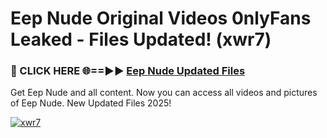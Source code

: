 # Eep Nude Original Videos 0nlyFans Leaked - Files Updated! (xwr7)

<h3>🔴 CLICK HERE 🌐==►► <a href="https://tinyurl.com/yrmya6cz" rel="nofollow">Eep Nude Updated Files</a></h3>

Get Eep Nude and all content. Now you can access all videos and pictures of Eep Nude. New Updated Files 2025!

[![xwr7](https://i.imgur.com/FMdXYCs.gif)](https://tinyurl.com/yrmya6cz)
